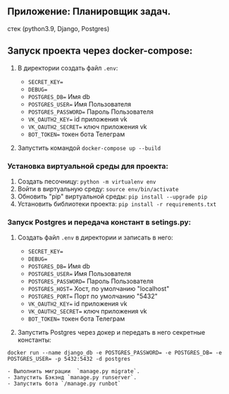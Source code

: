 ## Приложение: Планировщик задач.

стек (python3.9, Django, Postgres)

## Запуск проекта через docker-compose:
1. В директории создать файл `.env`:
    - `SECRET_KEY=`
    - `DEBUG=`
    - `POSTGRES_DB=` Имя db
    - `POSTGRES_USER=` Имя Пользователя
    - `POSTGRES_PASSWORD=` Пароль Пользователя
    - `VK_OAUTH2_KEY=`  id приложения vk
    - `VK_OAUTH2_SECRET=` ключ приложения vk
    - `BOT_TOKEN=` токен бота Телеграм

2.  Запустить командой `docker-compose up --build`

### Установка виртуальной среды для проекта:

1. Создать песочницу: `python -m virtualenv env`
2. Войти в виртуальную среду: `source env/bin/activate`
3. Обновить "pip" виртуальной среды: `pip install --upgrade pip`
4. Установить библиотеки проекта: `pip install -r requirements.txt`

### Запуск Postgres и передача констант в setings.py:

1. Создать файл `.env` в директории и записать в него:
    - `SECRET_KEY=`
    - `DEBUG=`
    - `POSTGRES_DB=` Имя db
    - `POSTGRES_USER=` Имя Пользователя
    - `POSTGRES_PASSWORD=` Пароль Пользователя
    - `POSTGRES_HOST=` Хост, по умолчанию "localhost"
    - `POSTGRES_PORT=` Порт по умолчанию "5432"
    - `VK_OAUTH2_KEY=`  id приложения vk
    - `VK_OAUTH2_SECRET=` ключ приложения vk
    - `BOT_TOKEN=` токен бота Телеграм
    
2. Запустить Postgres через докер и передать в него секретные константы: 
```
docker run --name django_db -e POSTGRES_PASSWORD= -e POSTGRES_DB= -e POSTGRES_USER= -p 5432:5432 -d postgres
```
    - Выполнить миграции  `manage.py migrate`.
    - Запустить Бэкэнд `manage.py runserver`.
    - Запустить бота `/manage.py runbot`
